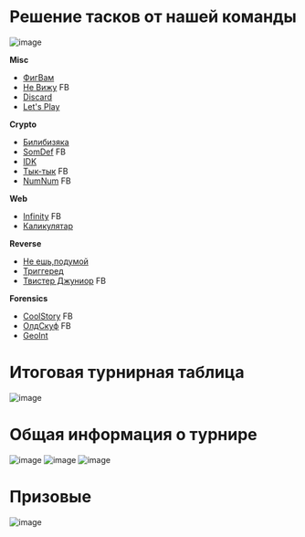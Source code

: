 # Решение тасков от нашей команды
![image](https://github.com/rolegiv/CTF-Writeups/assets/147992165/20d64767-59ba-4632-888c-66222c845474)

**Misc**
- [ФигВам](ФигВам)
- [Не Вижу](НеВижу) FB
- [Discard](Discard)
- [Let's Play](LetsPlay)

**Crypto**
- [Билибизяка](Билибизяка)
- [SomDef](SomDef) FB
- [IDK](IDK)
- [Тык-тык](Тык-тык) FB
- [NumNum](NumNum) FB

**Web**
- [Infinity](Infinity) FB 
- [Каликулятар](Каликулятар) 

**Reverse**
- [Не ешь,подумой](Неешь,подумой)
- [Триггеред](Триггеред)
- [Твистер Джуниор](ТвистерДжуниор) FB

**Forensics** 
- [CoolStory](CoolStory) FB
- [ОлдСкуф](ОлдСкуф) FB
- [GeoInt](GeoInt)

# Итоговая турнирная таблица

![image](https://github.com/rolegiv/CTF-Writeups/assets/147992165/a0823e07-2155-4c97-b596-83148a2b8de1)


# Общая информация о турнире

![image](https://github.com/rolegiv/CTF-Writeups/assets/147992165/56f2bb5d-be80-41ce-9890-8348d4bdc5c9)
![image](https://github.com/rolegiv/CTF-Writeups/assets/147992165/1b3c8f4d-b232-4f2d-afac-1c85cfb1cbd5)
![image](https://github.com/rolegiv/CTF-Writeups/assets/147992165/72eff1d6-da7a-4758-a83e-b00fc3722d93)


# Призовые

![image](https://github.com/rolegiv/CTF-Writeups/assets/147992165/3824500f-3ada-4596-8d71-0d6c2c5e241a)

